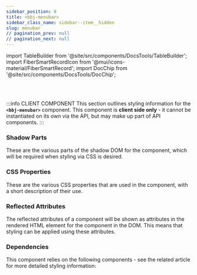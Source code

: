 ```yaml
---
sidebar_position: 0
title: <bbj-menubar>
sidebar_class_name: sidebar--item__hidden
slug: menubar
// pagination_prev: null
// pagination_next: null
---
```


import TableBuilder from '@site/src/components/DocsTools/TableBuilder';
import FiberSmartRecordIcon from '@mui/icons-material/FiberSmartRecord';
import DocChip from '@site/src/components/DocsTools/DocChip';

<DocChip tooltipText="This component will render with a shadow DOM, an API built into the browser that facilitates encapsulation." label="Shadow" target="_blank" clickable={false} iconName='shadow' />

<br />
<br />

:::info CLIENT COMPONENT
This section outlines styling information for the **`<bbj-menubar>`** component. This component is **client side only** - it cannot be instantiated on its own via the API, but may make up part of API components.
:::

### Shadow Parts
These are the various parts of the shadow DOM for the component, which will be required when styling via CSS is desired.
<TableBuilder tag='bbj-menubar' table="parts"/>

### CSS Properties

  These are the various CSS properties that are used in the component, with a short description of their use.
  
  <TableBuilder tag='bbj-menubar' table="properties"/>

### Reflected Attributes

  The reflected attributes of a component will be shown as attributes in the rendered HTML element for the component in the DOM. This means that styling can be applied using these attributes.
  
  <TableBuilder tag='bbj-menubar' table="reflects"/>

### Dependencies

  This component relies on the following components - see the related article for more detailed styling information:
  
  <TableBuilder tag='bbj-menubar' table="dependencies"/>
